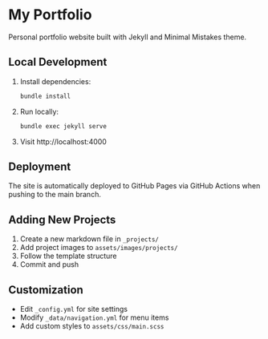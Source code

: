 # My Portfolio

Personal portfolio website built with Jekyll and Minimal Mistakes theme.

## Local Development

1. Install dependencies:
   ```bash
   bundle install
   ```

2. Run locally:
   ```bash
   bundle exec jekyll serve
   ```

3. Visit http://localhost:4000

## Deployment

The site is automatically deployed to GitHub Pages via GitHub Actions when pushing to the main branch.

## Adding New Projects

1. Create a new markdown file in `_projects/`
2. Add project images to `assets/images/projects/`
3. Follow the template structure
4. Commit and push

## Customization

- Edit `_config.yml` for site settings
- Modify `_data/navigation.yml` for menu items
- Add custom styles to `assets/css/main.scss`